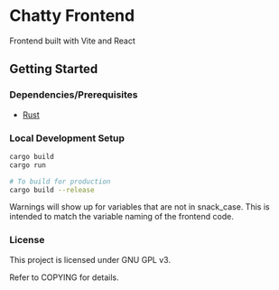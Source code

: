 # Chatty Frontend

Frontend built with Vite and React

## Getting Started

### Dependencies/Prerequisites

* [Rust](https://www.rust-lang.org/learn/get-started)

### Local Development Setup

```bash
cargo build
cargo run

# To build for production
cargo build --release
```

Warnings will show up for variables that are not in snack_case.
This is intended to match the variable naming of the frontend code.

### License

This project is licensed under GNU GPL v3.

Refer to COPYING for details.
